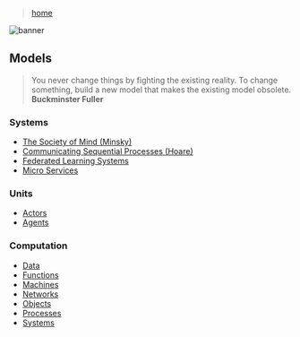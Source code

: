> [home](../)

![banner](/computing/photos/banner.png)

## Models

> You never change things by fighting the existing reality.  To change something, build a new model that makes the existing model obsolete.  
> **Buckminster Fuller**

### Systems

* [The Society of Mind (Minsky)](society)
* [Communicating Sequential Processes (Hoare)](csp)
* [Federated Learning Systems](federated)
* [Micro Services](microservices)

### Units

* [Actors](actors)
* [Agents](agents)

### Computation

* [Data](data)
* [Functions](functions)
* [Machines](machines)
* [Networks](networks)
* [Objects](objects)
* [Processes](processes)
* [Systems](systems)
